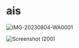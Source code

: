 # ais
![IMG-20230804-WA0001](https://github.com/supzi-del/ais/assets/78655439/6ccf8951-07cf-4b0f-8b9c-98680bfb8eab)

![Screenshot (200)](https://github.com/supzi-del/ais/assets/78655439/3a98862a-f47d-4c82-8adc-cff7c17d7086)

